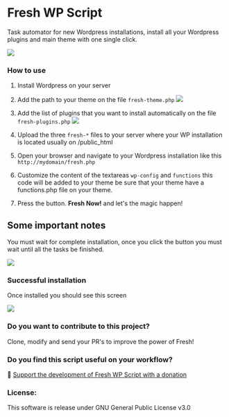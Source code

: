 # Fresh WP Script

Task automator for new Wordpress installations, install all your Wordpress plugins and main theme with one single click.

![](https://develus.com/share/fresh/fresh-preview.jpg)

### How to use

1. Install Wordpress on your server
2. Add the path to your theme on the file `fresh-theme.php`
![](https://develus.com/share/fresh/fresh-setup-theme.png)
3. Add the list of plugins that you want to install automatically on the file `fresh-plugins.php`
![](https://develus.com/share/fresh/fresh-setup-plugins.png)
4. Upload the three `fresh-*` files to your server where your WP installation is located usually on /public_html
5. Open your browser and navigate to your Wordpress installation like this `http://mydomain/fresh.php`
6. Customize the content of the textareas `wp-config` and `functions` this code will be added to your theme be sure that your theme have a functions.php file on your theme.

7. Press the button. **Fresh Now!** and let's the magic happen!

## Some important notes

You must wait for complete installation, once you click the button you must wait until all the tasks be finished.

![](https://develus.com/share/fresh/fresh-wait-installing.png)

### Successful installation

Once installed you should see this screen

![](https://develus.com/share/fresh/fresh-finished.png)

### Do you want to contribute to this project?

Clone, modify and send your PR's to improve the power of Fresh!

### Do you find this script useful on your workflow?

🍺 [Support the development of Fresh WP Script with a donation](https://gumroad.com/l/freshwp)

### License:

This software is release under GNU General Public License v3.0
